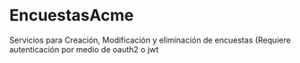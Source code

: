 # EncuestasAcme
Servicios para Creación, Modificación y eliminación de encuestas (Requiere autenticación por medio de oauth2 o jwt
